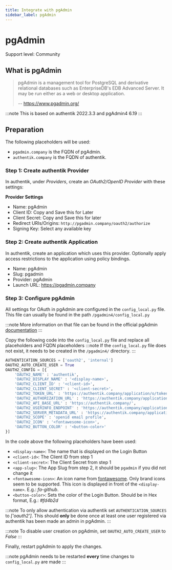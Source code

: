 ```yaml
---
title: Integrate with pgAdmin
sidebar_label: pgAdmin
---
```


# pgAdmin

<span class="badge badge--secondary">Support level: Community</span>

## What is pgAdmin

> pgAdmin is a management tool for PostgreSQL and derivative relational databases such as EnterpriseDB's EDB Advanced Server. It may be run either as a web or desktop application.
>
> -- https://www.pgadmin.org/

:::note
This is based on authentik 2022.3.3 and pgAdmin4 6.19
:::

## Preparation

The following placeholders will be used:

-   `pgadmin.company` is the FQDN of pgAdmin.
-   `authentik.company` is the FQDN of authentik.

### Step 1: Create authentik Provider

In authentik, under _Providers_, create an _OAuth2/OpenID Provider_ with these settings:

**Provider Settings**

-   Name: pgAdmin
-   Client ID: Copy and Save this for Later
-   Client Secret: Copy and Save this for later
-   Redirect URIs/Origins: `http://pgadmin.company/oauth2/authorize`
-   Signing Key: Select any available key

### Step 2: Create authentik Application

In authentik, create an application which uses this provider. Optionally apply access restrictions to the application using policy bindings.

-   Name: pgAdmin
-   Slug: pgadmin
-   Provider: pgAdmin
-   Launch URL: https://pgadmin.company

### Step 3: Configure pgAdmin

All settings for OAuth in pgAdmin are configured in the `config_local.py` file. This file can usually be found in the path `/pgadmin4/config_local.py`

:::note
More information on that file can be found in the official pgAdmin [documentation](https://www.pgadmin.org/docs/pgadmin4/development/config_py.html)
:::

Copy the following code into the `config_local.py` file and replace all placeholders and FQDN placeholders
:::note
If the `config_local.py` file does not exist, it needs to be created in the `/pgadmin4/` directory.
:::

```py
AUTHENTICATION_SOURCES = ['oauth2', 'internal']
OAUTH2_AUTO_CREATE_USER = True
OAUTH2_CONFIG = [{
	'OAUTH2_NAME' : 'authentik',
	'OAUTH2_DISPLAY_NAME' : '<display-name>',
	'OAUTH2_CLIENT_ID' : '<client-id>',
	'OAUTH2_CLIENT_SECRET' : '<client-secret>',
	'OAUTH2_TOKEN_URL' : 'https://authentik.company/application/o/token/',
	'OAUTH2_AUTHORIZATION_URL' : 'https://authentik.company/application/o/authorize/',
	'OAUTH2_API_BASE_URL' : 'https://authentik.company/',
	'OAUTH2_USERINFO_ENDPOINT' : 'https://authentik.company/application/o/userinfo/',
	'OAUTH2_SERVER_METADATA_URL' : 'https://authentik.company/application/o/<app-slug>/.well-known/openid-configuration',
	'OAUTH2_SCOPE' : 'openid email profile',
	'OAUTH2_ICON' : '<fontawesome-icon>',
	'OAUTH2_BUTTON_COLOR' : '<button-color>'
}]
```

In the code above the following placeholders have been used:

-   `<display-name>`: The name that is displayed on the Login Button
-   `<client-id>`: The Client ID from step 1
-   `<client-secret>`: The Client Secret from step 1
-   `<app-slug>`: The App Slug from step 2, it should be `pgadmin` if you did not change it
-   `<fontawesome-icon>`: An icon name from [fontawesome](https://fontawesome.com). Only brand icons seem to be supported. This icon is displayed in front of the `<display-name>`. E.g.: _fa-github_.
-   `<button-color>`: Sets the color of the Login Button. Should be in Hex format, E.g.: _#fd4b2d_

:::note
To only allow authentication via authentik set `AUTHENTICATION_SOURCES` to _['oauth2']_. This should **only** be done once at least one user registered via authentik has been made an admin in pgAdmin.
:::

:::note
To disable user creation on pgAdmin, set `OAUTH2_AUTO_CREATE_USER` to _False_
:::

Finally, restart pgAdmin to apply the changes.

:::note
pgAdmin needs to be restarted **every** time changes to `config_local.py` are made
:::
